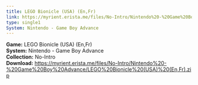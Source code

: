 ```yaml
---
title: LEGO Bionicle (USA) (En,Fr)
link: https://myrient.erista.me/files/No-Intro/Nintendo%20-%20Game%20Boy%20Advance/LEGO%20Bionicle%20(USA)%20(En,Fr).zip
type: single1
System: Nintendo - Game Boy Advance
---
```

<b>Game:</b> LEGO Bionicle (USA) (En,Fr)<br>
<b>System:</b> Nintendo - Game Boy Advance<br>
<b>Collection:</b> No-Intro<br>
<b>Download:</b> https://myrient.erista.me/files/No-Intro/Nintendo%20-%20Game%20Boy%20Advance/LEGO%20Bionicle%20(USA)%20(En,Fr).zip